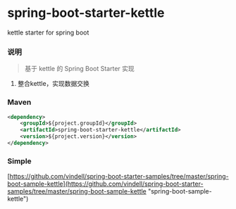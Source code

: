 # spring-boot-starter-kettle
kettle starter for spring boot 

### 说明


 > 基于 kettle 的 Spring Boot Starter 实现

1. 整合kettle，实现数据交换

### Maven

``` xml
<dependency>
	<groupId>${project.groupId}</groupId>
	<artifactId>spring-boot-starter-kettle</artifactId>
	<version>${project.version}</version>
</dependency>
```

### Simple

[https://github.com/vindell/spring-boot-starter-samples/tree/master/spring-boot-sample-kettle](https://github.com/vindell/spring-boot-starter-samples/tree/master/spring-boot-sample-kettle "spring-boot-sample-kettle")

